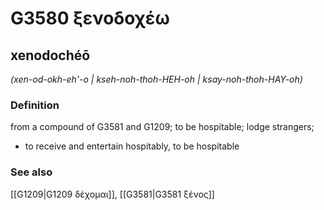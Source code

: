 # G3580 ξενοδοχέω

## xenodochéō

_(xen-od-okh-eh'-o | kseh-noh-thoh-HEH-oh | ksay-noh-thoh-HAY-oh)_

### Definition

from a compound of G3581 and G1209; to be hospitable; lodge strangers; 

- to receive and entertain hospitably, to be hospitable

### See also

[[G1209|G1209 δέχομαι]], [[G3581|G3581 ξένος]]
